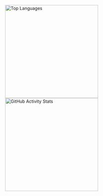 <img src="https://github-readme-stats.vercel.app/api/top-langs?username=bmoneill&show_icons=true&locale=en&layout=compact" alt="Top Languages" height="300px" style="display: inline;" /> <img src="https://github-readme-stats.vercel.app/api?username=bmoneill&show_icons=true&locale=en" alt="GitHub Activity Stats" height="300px" style="display: inline;" />
